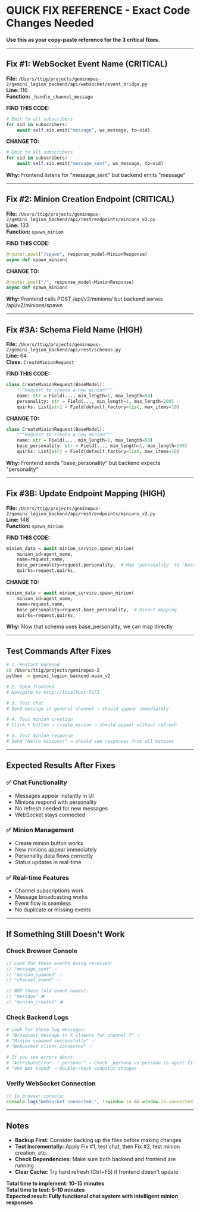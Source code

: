 # QUICK FIX REFERENCE - Exact Code Changes Needed

**Use this as your copy-paste reference for the 3 critical fixes.**

---

## Fix #1: WebSocket Event Name (CRITICAL)

**File:** `/Users/ttig/projects/geminopus-2/gemini_legion_backend/api/websocket/event_bridge.py`  
**Line:** 116  
**Function:** `_handle_channel_message`

**FIND THIS CODE:**
```python
# Emit to all subscribers
for sid in subscribers:
    await self.sio.emit("message", ws_message, to=sid)
```

**CHANGE TO:**
```python
# Emit to all subscribers  
for sid in subscribers:
    await self.sio.emit("message_sent", ws_message, to=sid)
```

**Why:** Frontend listens for "message_sent" but backend emits "message"

---

## Fix #2: Minion Creation Endpoint (CRITICAL)

**File:** `/Users/ttig/projects/geminopus-2/gemini_legion_backend/api/rest/endpoints/minions_v2.py`  
**Line:** 133  
**Function:** `spawn_minion`

**FIND THIS CODE:**
```python
@router.post("/spawn", response_model=MinionResponse)
async def spawn_minion(
```

**CHANGE TO:**  
```python
@router.post("/", response_model=MinionResponse) 
async def spawn_minion(
```

**Why:** Frontend calls POST /api/v2/minions/ but backend serves /api/v2/minions/spawn

---

## Fix #3A: Schema Field Name (HIGH)

**File:** `/Users/ttig/projects/geminopus-2/gemini_legion_backend/api/rest/schemas.py`  
**Line:** 64  
**Class:** `CreateMinionRequest`

**FIND THIS CODE:**
```python
class CreateMinionRequest(BaseModel):
    """Request to create a new minion"""
    name: str = Field(..., min_length=1, max_length=50)
    personality: str = Field(..., min_length=1, max_length=200)
    quirks: List[str] = Field(default_factory=list, max_items=10)
```

**CHANGE TO:**
```python
class CreateMinionRequest(BaseModel):
    """Request to create a new minion"""
    name: str = Field(..., min_length=1, max_length=50)
    base_personality: str = Field(..., min_length=1, max_length=200)
    quirks: List[str] = Field(default_factory=list, max_items=10)
```

**Why:** Frontend sends "base_personality" but backend expects "personality"

---

## Fix #3B: Update Endpoint Mapping (HIGH)

**File:** `/Users/ttig/projects/geminopus-2/gemini_legion_backend/api/rest/endpoints/minions_v2.py`  
**Line:** 148  
**Function:** `spawn_minion`

**FIND THIS CODE:**
```python
minion_data = await minion_service.spawn_minion(
    minion_id=agent_name,
    name=request.name,
    base_personality=request.personality,  # Map 'personality' to 'base_personality'
    quirks=request.quirks,
```

**CHANGE TO:**
```python
minion_data = await minion_service.spawn_minion(
    minion_id=agent_name,  
    name=request.name,
    base_personality=request.base_personality,  # Direct mapping
    quirks=request.quirks,
```

**Why:** Now that schema uses base_personality, we can map directly

---

## Test Commands After Fixes

```bash
# 1. Restart backend
cd /Users/ttig/projects/geminopus-2
python -m gemini_legion_backend.main_v2

# 2. Open frontend  
# Navigate to http://localhost:5173

# 3. Test chat
# Send message in general channel → should appear immediately

# 4. Test minion creation
# Click + button → create minion → should appear without refresh

# 5. Test minion response  
# Send "Hello minions!" → should see responses from all minions
```

---

## Expected Results After Fixes

### ✅ Chat Functionality
- Messages appear instantly in UI
- Minions respond with personality  
- No refresh needed for new messages
- WebSocket stays connected

### ✅ Minion Management
- Create minion button works
- New minions appear immediately  
- Personality data flows correctly
- Status updates in real-time

### ✅ Real-time Features  
- Channel subscriptions work
- Message broadcasting works
- Event flow is seamless
- No duplicate or missing events

---

## If Something Still Doesn't Work

### Check Browser Console
```javascript
// Look for these events being received:
// "message_sent" ✅ 
// "minion_spawned" ✅
// "channel_event" ✅

// NOT these (old event names):
// "message" ❌
// "minion_created" ❌  
```

### Check Backend Logs
```bash
# Look for these log messages:
# "Broadcast message to X clients for channel Y" ✅
# "Minion spawned successfully" ✅  
# "WebSocket client connected" ✅

# If you see errors about:
# "AttributeError: '_persona'" → Check _persona vs persona in agent files
# "404 Not Found" → Double-check endpoint changes
```

### Verify WebSocket Connection
```javascript
// In browser console:
console.log('WebSocket connected:', !!window.io && window.io.connected);
```

---

## Notes

- **Backup First:** Consider backing up the files before making changes
- **Test Incrementally:** Apply Fix #1, test chat, then Fix #2, test minion creation, etc.  
- **Check Dependencies:** Make sure both backend and frontend are running
- **Clear Cache:** Try hard refresh (Ctrl+F5) if frontend doesn't update

**Total time to implement: 10-15 minutes**  
**Total time to test: 5-10 minutes**  
**Expected result: Fully functional chat system with intelligent minion responses**